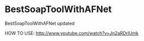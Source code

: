 BestSoapToolWithAFNet
=====================

BestSoapToolWithAFNet updated

HOW TO USE:
http://www.youtube.com/watch?v=Jn2aRDrlUmk

